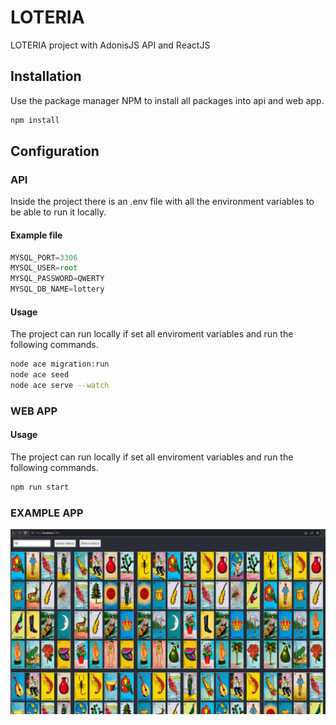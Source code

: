# LOTERIA

LOTERIA project with AdonisJS API and ReactJS

## Installation

Use the package manager NPM to install all packages into api and web app.

```bash
npm install
```

## Configuration

### API

Inside the project there is an .env file with all the environment variables to be able to run it locally.

#### Example file

```js
MYSQL_PORT=3306
MYSQL_USER=root
MYSQL_PASSWORD=QWERTY
MYSQL_DB_NAME=lottery
```

#### Usage 

The project can run locally if set all enviroment variables and run the following commands.

```bash
node ace migration:run
node ace seed
node ace serve --watch
```

### WEB APP

#### Usage 

The project can run locally if set all enviroment variables and run the following commands.

```bash
npm run start
```

### EXAMPLE APP

![Example](https://github.com/eduardoalanis996/lottery/blob/main/example.png)
